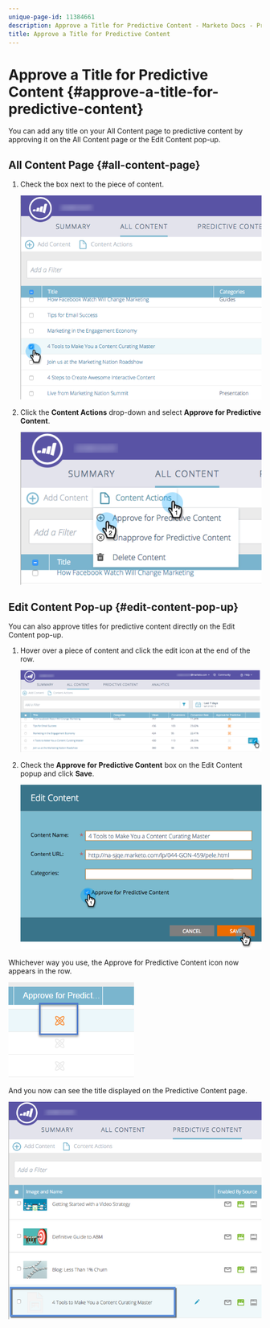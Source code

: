 ```yaml
---
unique-page-id: 11384661
description: Approve a Title for Predictive Content - Marketo Docs - Product Documentation
title: Approve a Title for Predictive Content
---
```


# Approve a Title for Predictive Content {#approve-a-title-for-predictive-content}

You can add any title on your All Content page to predictive content by approving it on the All Content page or the Edit Content pop-up.

## All Content Page {#all-content-page}

1. Check the box next to the piece of content.

   ![](assets/image2017-10-3-9-3a9-3a47.png)

1. Click the **Content Actions** drop-down and select **Approve for Predictive Content**.

   ![](assets/image2017-10-3-9-3a10-3a31.png)

## Edit Content Pop-up {#edit-content-pop-up}

You can also approve titles for predictive content directly on the Edit Content pop-up.

1. Hover over a piece of content and click the edit icon at the end of the row.

   ![](assets/image2017-10-3-9-3a14-3a55.png)

1. Check the **Approve for Predictive Content** box on the Edit Content popup and click **Save**.

   ![](assets/image2017-10-3-9-3a15-3a35.png)

Whichever way you use, the Approve for Predictive Content icon now appears in the row.

![](assets/five.png)

And you now can see the title displayed on the Predictive Content page.

![](assets/image2017-10-3-9-3a16-3a45.png)
